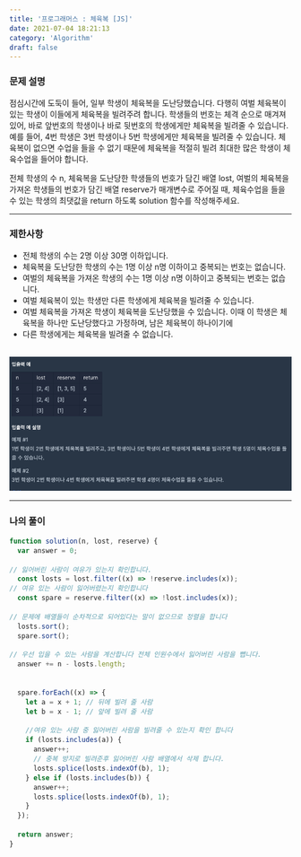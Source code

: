 ```yaml
---
title: '프로그래머스 : 체육복 [JS]'
date: 2021-07-04 18:21:13
category: 'Algorithm'
draft: false
---
```


### 문제 설명
점심시간에 도둑이 들어, 일부 학생이 체육복을 도난당했습니다. 다행히 여벌 체육복이 있는 학생이 이들에게 체육복을 빌려주려 합니다. 학생들의 번호는 체격 순으로 매겨져 있어, 바로 앞번호의 학생이나 바로 뒷번호의 학생에게만 체육복을 빌려줄 수 있습니다. 예를 들어, 4번 학생은 3번 학생이나 5번 학생에게만 체육복을 빌려줄 수 있습니다. 체육복이 없으면 수업을 들을 수 없기 때문에 체육복을 적절히 빌려 최대한 많은 학생이 체육수업을 들어야 합니다.<br>

전체 학생의 수 n, 체육복을 도난당한 학생들의 번호가 담긴 배열 lost, 여벌의 체육복을 가져온 학생들의 번호가 담긴 배열 reserve가 매개변수로 주어질 때, 체육수업을 들을 수 있는 학생의 최댓값을 return 하도록 solution 함수를 작성해주세요.

***

### 제한사항
- 전체 학생의 수는 2명 이상 30명 이하입니다.
- 체육복을 도난당한 학생의 수는 1명 이상 n명 이하이고 중복되는 번호는 없습니다.
- 여벌의 체육복을 가져온 학생의 수는 1명 이상 n명 이하이고 중복되는 번호는 없습니다.
- 여벌 체육복이 있는 학생만 다른 학생에게 체육복을 빌려줄 수 있습니다.
- 여벌 체육복을 가져온 학생이 체육복을 도난당했을 수 있습니다. 이때 이 학생은 체육복을 하나만 도난당했다고 가정하며, 남은 체육복이 하나이기에 
- 다른 학생에게는 체육복을 빌려줄 수 없습니다.
<br><br>

![](./images/77.png)

***

### 나의 풀이

```jsx
function solution(n, lost, reserve) {
  var answer = 0;

// 잃어버린 사람이 여유가 있는지 확인합니다.
  const losts = lost.filter((x) => !reserve.includes(x));
// 여유 있는 사람이 잃어버렸는지 확인합니다
  const spare = reserve.filter((x) => !lost.includes(x));

// 문제에 배열들이 순차적으로 되어있다는 말이 없으므로 정렬을 합니다
  losts.sort();
  spare.sort();

// 우선 입을 수 있는 사람을 계산합니다 전체 인원수에서 잃어버린 사람을 뺍니다.
  answer += n - losts.length;


  spare.forEach((x) => {
    let a = x + 1; // 뒤에 빌려 줄 사람
    let b = x - 1; // 앞에 빌려 줄 사람

    //여유 있는 사람 중 잃어버린 사람을 빌려줄 수 있는지 확인 합니다
    if (losts.includes(a)) {
      answer++;
      // 중복 방지로 빌려준후 잃어버린 사람 배열에서 삭제 합니다.
      losts.splice(losts.indexOf(b), 1); 
    } else if (losts.includes(b)) {
      answer++;
      losts.splice(losts.indexOf(b), 1);
    }
  });

  return answer;
}
```